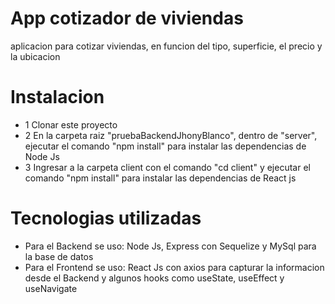 # App cotizador de viviendas
aplicacion para cotizar viviendas, en funcion del tipo, superficie, el precio y la ubicacion

# Instalacion
* 1 Clonar este proyecto
* 2 En la carpeta raiz "pruebaBackendJhonyBlanco", dentro de "server", ejecutar el comando "npm install" para instalar las dependencias de Node Js
* 3 Ingresar a la carpeta client con el comando "cd client" y ejecutar el comando "npm install" para instalar las dependencias de React js

# Tecnologias utilizadas
* Para el Backend se uso: Node Js, Express con Sequelize y MySql para la base de datos
* Para el Frontend se uso: React Js con axios para capturar la informacion desde el Backend y algunos hooks como useState, useEffect y useNavigate
